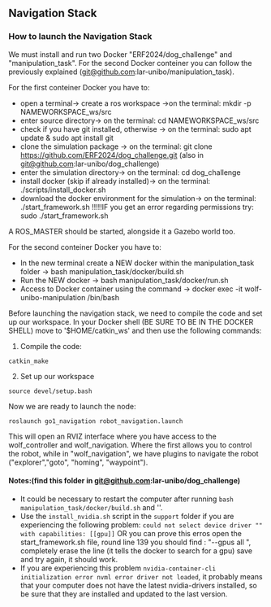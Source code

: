 ## Navigation Stack

### How to launch the Navigation Stack ###
We must install and run two Docker "ERF2024/dog_challenge" and "manipulation_task". For the second Docker conteiner you can follow the previously explained (git@github.com:lar-unibo/manipulation_task).

For the first conteiner Docker you have to:
- open a terminal-> create a ros workspace ->on the terminal:  mkdir -p NAMEWORKSPACE_ws/src
- enter source directory-> on the terminal: cd NAMEWORKSPACE_ws/src
- check if you have git installed, otherwise -> on the terminal: sudo apt update & sudo apt install git
- clone the simulation package -> on the terminal: git clone https://github.com/ERF2024/dog_challenge.git (also in git@github.com:lar-unibo/dog_challenge)
- enter the simulation directory-> on the terminal: cd dog_challenge
- install docker (skip if already installed)-> on the terminal: ./scripts/install_docker.sh
- download the docker environment for the simulation-> on the terminal: ./start_framework.sh 
!!!!!IF you get an error regarding permissions try: sudo ./start_framework.sh

A ROS_MASTER should be started, alongside it a Gazebo world too.

For the second conteiner Docker you have to:
- In the new terminal create a NEW docker within the manipulation_task folder -> bash manipulation_task/docker/build.sh
- Run the NEW docker -> bash manipulation_task/docker/run.sh
- Access to Docker container using the command -> docker exec -it wolf-unibo-manipulation /bin/bash

Before launching the navigation stack, we need to compile the code and set up our workspace. 
In your Docker shell (BE SURE TO BE IN THE DOCKER SHELL) move to '$HOME/catkin_ws' and then use the following commands:

1) Compile the code:
```
catkin_make
```
2) Set up our workspace
```
source devel/setup.bash
```

Now we are ready to launch the node:

```
roslaunch go1_navigation robot_navigation.launch

```
This will open an RVIZ interface where you have access to the wolf_controller and wolf_navigation.
Where the first allows you to control the robot, while in "wolf_navigation", we have plugins to navigate the robot ("explorer","goto", "homing", "waypoint").

#### Notes:(find this folder in git@github.com:lar-unibo/dog_challenge)

- It could be necessary to restart the computer after running `bash manipulation_task/docker/build.sh` and ''.
- Use the `install_nvidia.sh` script in the `support` folder  if you are experiencing the following problem: `could not select device driver "" with capabilities: [[gpu]]` OR you can prove this erros open the start_framework.sh file, round line 139 you should find : "--gpus all \", completely erase the line (it tells the docker to search for a gpu) save and try again, it should work. 
- If you are experiencing this problem `nvidia-container-cli initialization error nvml error driver not loaded`, it probably means that your computer does not have the latest nvidia-drivers installed, so be sure that they are installed and updated to the last version.
  




